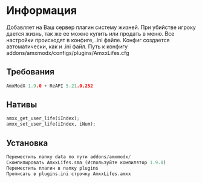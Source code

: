 # Информация

Добавляет на Ваш сервер плагин систему жизней. При убийстве игроку дается жизнь, так же ее можно купить или продать в меню. Все настройки происходят в конфиге, .ini файле. Конфиг создается автоматически, как и .ini файл. Путь к конфигу addons/amxmodx/configs/plugins/AmxxLifes.cfg

## Требования
```c
AmxModX 1.9.0 + ReAPI 5.21.0.252
```
## Нативы
```python
amxx_get_user_life(iIndex);
amxx_set_user_life(iIndex, iNum);
```
## Установка

```python
Переместить папку data по пути addons/amxmodx/
Скомпилировать AmxxLifes.sma (Используйте компилятор 1.9.0)
Переместить плагин в папку plugins
Прописать в plugins.ini строчку AmxxLifes.amxx
```
